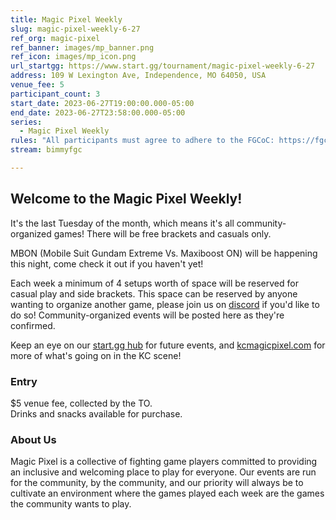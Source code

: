 ```yaml
---
title: Magic Pixel Weekly
slug: magic-pixel-weekly-6-27
ref_org: magic-pixel
ref_banner: images/mp_banner.png
ref_icon: images/mp_icon.png
url_startgg: https://www.start.gg/tournament/magic-pixel-weekly-6-27
address: 109 W Lexington Ave, Independence, MO 64050, USA
venue_fee: 5
participant_count: 3
start_date: 2023-06-27T19:00:00.000-05:00
end_date: 2023-06-27T23:58:00.000-05:00
series:
  - Magic Pixel Weekly
rules: "All participants must agree to adhere to the FGCoC: https://fgcoc.com/"
stream: bimmyfgc

---
```


## Welcome to the Magic Pixel Weekly! 

It's the last Tuesday of the month, which means it's all community-organized games! There will be free brackets and casuals only.

MBON (Mobile Suit Gundam Extreme Vs. Maxiboost ON) will be happening this night, come check it out if you haven't yet!

Each week a minimum of 4 setups worth of space will be reserved for casual play and side brackets. This space can be reserved by anyone wanting to organize another game, please join us on  [discord](https://discord.gg/jkmn6CVrrQ) if you'd like to do so! Community-organized events will be posted here as they're confirmed.

Keep an eye on our [start.gg hub](https://www.start.gg/hub/magic-pixel) for future events, and [kcmagicpixel.com](https://kcmagicpixel.com) for more of what's going on in the KC scene!

### Entry

$5 venue fee, collected by the TO.  
Drinks and snacks available for purchase.

### About Us

Magic Pixel is a collective of fighting game players committed to providing an inclusive and welcoming place to play for everyone. Our events are run for the community, by the community, and our priority will always be to cultivate an environment where the games played each week are the games the community wants to play.
  